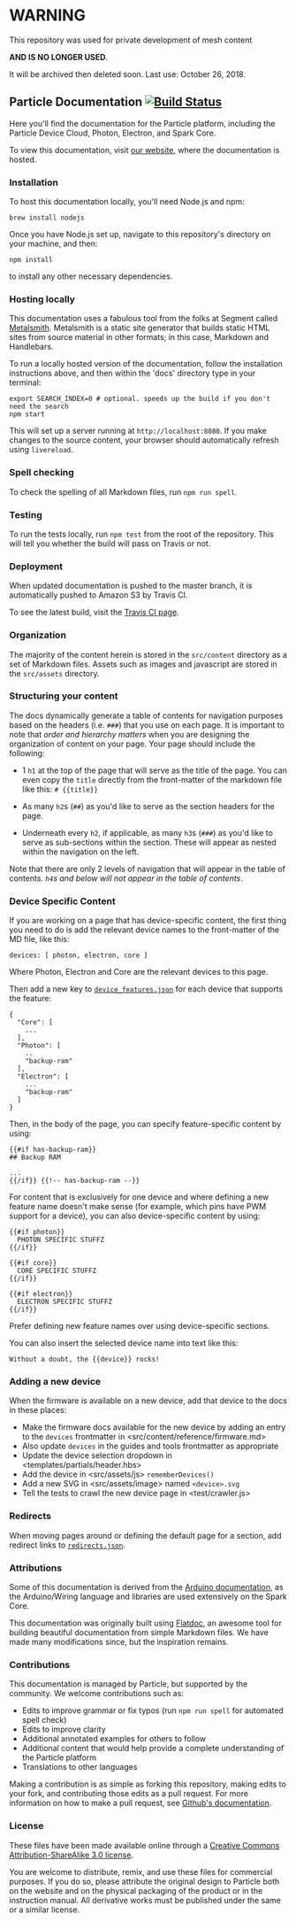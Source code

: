# WARNING

This repository was used for private development of mesh content 

**AND IS NO LONGER USED**.

It will be archived then deleted soon. Last use: October 26, 2018.

## Particle Documentation [![Build Status](https://travis-ci.org/particle-iot/docs.svg?branch=master)](https://travis-ci.org/particle-iot/docs)

Here you'll find the documentation for the Particle platform, including
the Particle Device Cloud, Photon, Electron, and Spark Core.

To view this documentation, visit [our website](https://docs.particle.io), where the documentation is hosted.

### Installation

To host this documentation locally, you'll need Node.js and npm:

    brew install nodejs

Once you have Node.js set up, navigate to this repository's directory on your machine, and then:

    npm install

to install any other necessary dependencies.

### Hosting locally

This documentation uses a fabulous tool from the folks at Segment called [Metalsmith](http://www.metalsmith.io). Metalsmith is a static site generator that builds static HTML sites from source material in other formats; in this case, Markdown and Handlebars.

To run a locally hosted version of the documentation, follow the installation instructions above, and then within the 'docs' directory type in your terminal:

```
export SEARCH_INDEX=0 # optional. speeds up the build if you don't need the search
npm start
```

This will set up a server running at `http://localhost:8080`. If you make changes to the source content, your browser should automatically refresh using `livereload`.

### Spell checking

To check the spelling of all Markdown files, run `npm run spell`.

### Testing

To run the tests locally, run `npm test` from the root of the
repository. This will tell you whether the build will pass on Travis or
not.

### Deployment

When updated documentation is pushed to the master branch, it is automatically pushed to Amazon S3 by Travis CI.

To see the latest build, visit the [Travis CI page](https://travis-ci.org/particle-iot/docs).

### Organization

The majority of the content herein is stored in the `src/content` directory as a set of Markdown files. Assets such as images and javascript are stored in the `src/assets` directory.

### Structuring your content

The docs dynamically generate a table of contents for navigation purposes based on the headers (i.e. `###`) that you use on each page. It is important to note that _order and hierarchy matters_ when you are designing the organization of content on your page. Your page should include the following:

* 1 `h1` at the top of the page that will serve as the title of the page. You can even copy the `title` directly from the front-matter of the markdown file like this: `# {{title}}`

* As many `h2`s (`##`) as you'd like to serve as the section headers for the page.

* Underneath every `h2`, if applicable, as many `h3`s (`###`) as you'd like to serve as sub-sections within the section. These will appear as nested within the navigation on the left.

Note that there are only 2 levels of navigation that will appear in the table of contents. *`h4`s and below will not appear in the table of contents*.

### Device Specific Content

If you are working on a page that has device-specific content, the
first thing you need to do is add the relevant device names to the
front-matter of the MD file, like this:

```
devices: [ photon, electron, core ]
```
Where Photon, Electron and Core are the relevant devices to this page.

Then add a new key to [`device_features.json`](config/device_features.json) for each device that
supports the feature:
```
{
  "Core": [
    ...
  ],
  "Photon": [
    ..
    "backup-ram"
  ],
  "Electron": [
    ...
    "backup-ram"
  ]
}
```

Then, in the body of the page, you can specify feature-specific content by using:
```
{{#if has-backup-ram}}
## Backup RAM

...
{{/if}} {{!-- has-backup-ram --}}
```

For content that is exclusively for one device and where defining a new
feature name doesn't make sense (for example, which pins have PWM
support for a device), you can also device-specific content by using:

```
{{#if photon}}
  PHOTON SPECIFIC STUFFZ
{{/if}}

{{#if core}}
  CORE SPECIFIC STUFFZ
{{/if}}

{{#if electron}}
  ELECTRON SPECIFIC STUFFZ
{{/if}}
```
Prefer defining new feature names over using device-specific sections.

You can also insert the selected device name into text like this:
```
Without a doubt, the {{device}} rocks!
```


### Adding a new device

When the firmware is available on a new device, add that device to the docs in these places:

- Make the firmware docs available for the new device by adding an entry to the `devices` frontmatter in <src/content/reference/firmware.md>
- Also update `devices` in the guides and tools frontmatter as appropriate
- Update the device selection dropdown in <templates/partials/header.hbs>
- Add the device in <src/assets/js> `rememberDevices()`
- Add a new SVG in <src/assets/image> named `<device>.svg`
- Tell the tests to crawl the new device page in <test/crawler.js>

### Redirects

When moving pages around or defining the default page for a section, add redirect links to [`redirects.json`](config/redirects.json). 

### Attributions

Some of this documentation is derived from the [Arduino documentation](http://arduino.cc/en/Reference), as the Arduino/Wiring language and libraries are used extensively on the Spark Core.

This documentation was originally built using [Flatdoc](http://ricostacruz.com/flatdoc/), an awesome tool for building beautiful documentation from simple Markdown files. We have made many modifications since, but the inspiration remains.

### Contributions

This documentation is managed by Particle, but supported by the community. We welcome contributions such as:

* Edits to improve grammar or fix typos (run `npm run spell` for automated spell check)
* Edits to improve clarity
* Additional annotated examples for others to follow
* Additional content that would help provide a complete understanding of the Particle platform
* Translations to other languages

Making a contribution is as simple as forking this repository, making edits to your fork, and contributing those edits as a pull request. For more information on how to make a pull request, see [Github's documentation](https://help.github.com/articles/using-pull-requests/).

### License

These files have been made available online through a [Creative Commons Attribution-ShareAlike 3.0 license](http://creativecommons.org/licenses/by-sa/3.0/us/).

You are welcome to distribute, remix, and use these files for commercial purposes. If you do so, please attribute the original design to Particle both on the website and on the physical packaging of the product or in the instruction manual. All derivative works must be published under the same or a similar license.
